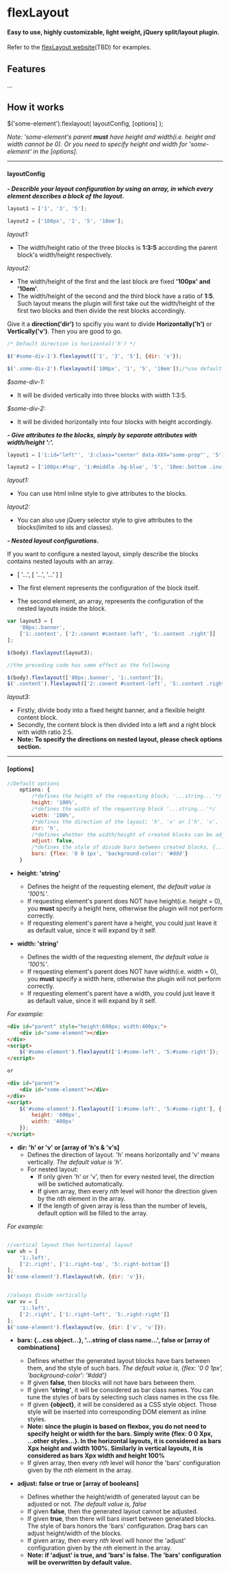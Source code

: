 # flexLayout #
#### Easy to use, highly customizable, light weight, jQuery split/layout plugin. ####

Refer to the [flexLayout website]()(TBD) for examples.

## Features ##

...

## How it works ##

$('some-element').flexlayout( layoutConfig, [options] );

*Note: 'some-element's parent **must** have height and width(i.e. height and width cannot be 0). Or you need to specify height and width for 'some-element' in the [options].*

- - - -
#### **layoutConfig** ####

***- Describle your layout configuration by using an array, in which every element describes a block of the layout.***

```js
layout1 = ['1', '3', '5'];

layout2 = ['100px', '1', '5', '10em'];
```

_layout1:_
* The width/height ratio of the three blocks is **1:3:5**  according the parent block's width/height respectively.

_layout2:_
* The width/height of the first and the last block are fixed **'100px' and '10em'**.
* The width/height of the second and the third block have a ratio of **1:5**.
Such layout means the plugin will first take out the width/height of the first two blocks and then divide the rest blocks accordingly.

Give it a **direction('dir')** to spcifiy you want to divide **Horizontally('h')** or **Vertically('v')**. Then you are good to go.

```js
/* Default direction is horizontal('h') */

$('#some-div-1').flexlayout(['1', '3', '5'], {dir: 'v'});

$('.some-div-2').flexlayout(['100px', '1', '5', '10em']);/*use default options*/
```

_$some-div-1:_
* It will be divided vertically into three blocks with width 1:3:5.

_$some-div-2:_
* It will be divided horizontally into four blocks with height accordingly.

***- Give attributes to the blocks, simply by separate attributes with width/height ':'.***

```js
layout1 = ['1:id="left"', '3:class="center" data-XXX="some-prop"', '5'];

layout2 = ['100px:#top', '1:#middle .bg-blue', '5', '10em:.bottom .invisible'];
```

_layout1:_
* You can use html inline style to give attributes to the blocks.

_layout2:_
* You can also use jQuery selector style to give attributes to the blocks(limited to ids and classes).

***- Nested layout configurations.***

If you want to configure a nested layout, simply describe the blocks contains nested layouts with an array. 
* [ '...', [ '...', '...' ] ]

* The first element represents the configuration of the block itself.

* The second element, an array, represents the configuration of the nested layouts inside the block.

```js
var layout3 = [
    '80px:.banner',
    ['1:.content', ['2:.conent #content-left', '5:.content .right']]
];

$(body).flexlayout(layout3);

//the preceding code has same effect as the following

$(body).flexlayout(['80px:.banner', '1:.content']);
$('.content').flexlayout(['2:.conent #content-left', '5:.content .right'], {dir: 'v'});

```

_layout3:_
* Firstly, divide body into a fixed height banner, and a flexible height content block.
* Secondly, the content block is then divided into a left and a right block with width ratio 2:5.
* **Note: To specify the directions on nested layout, please check options section.**

- - - -


#### **[options]** ####

```js
//Default options
    options: {
        /*defines the height of the requesting block; '...string...'*/
        height: '100%',
        /*defines the width of the requesting block '...string...'*/
        width: '100%',
        /*defines the direction of the layout; 'h', 'v' or ['h', 'v', 'v', ...]*/
        dir: 'h',
        /*defines whether the width/height of created blocks can be adjusted or not, boolean or [boolean, boolean]*/
        adjust: false,
        /*defines the style of divide bars between created blocks, {...css object}, '...string of class name...', boolean or [..., ..., ..., ...]*/
        bars: {flex: '0 0 1px', 'background-color': '#ddd'}
    }
```

* **height: 'string'**
    
    * Defines the height of the requesting element, *the default value is '100%'*.
    * If requesting element's parent does NOT have height(i.e. height = 0), you **must** specify a height here, otherwise the plugin will not perform correctly.
    * If requesting element's parent have a height, you could just leave it as default value, since it will expand by it self.


* **width: 'string'**
    
    * Defines the width of the requesting element, *the default value is '100%'*.
    * If requesting element's parent does NOT have width(i.e. width = 0), you **must** specify a width here, otherwise the plugin will not perform correctly.
    * If requesting element's parent have a width, you could just leave it as default value, since it will expand by it self.

*For example:*

```html
<div id="parent" style="height:600px; width:400px;">
    <div id="some-element"></div>
</div>
<script>
    $('#some-element').flexlayout(['1:#some-left', '5:#some-right']);
</script>

or

<div id="parent">
    <div id="some-element"></div>
</div>
<script>
    $('#some-element').flexlayout(['1:#some-left', '5:#some-right'], {
        height: '600px',
        width: '400px'
    });
</script>

```

* **dir: 'h' or 'v' or [array of 'h's & 'v's]**
    * Defines the direction of layout. 'h' means horizontally and 'v' means vertically. *The default value is 'h'*.
    * For nested layout:
        * If only given 'h' or 'v', then for every nested level, the direction will be swtiched automatically.
        * If given array, then every *nth* level will honor the direction given by the *nth* element in the array.
        * If the length of given array is less than the number of levels, default option will be filled to the array.

*For example:*

```js

//vertical layout then hortizontal layout
var vh = [
    '1:.left',
    ['2:.right', ['1:.right-top', '5:.right-bottom']]
]; 
$('some-element').flexlayout(vh, {dir: 'v'});


//always divide vertically
var vv = [
    '1:.left',
    ['2:.right', ['1:.right-left', '5:.right-right']]
]; 
$('some-element').flexlayout(vv, {dir: ['v', 'v']});


```

* **bars: {...css object...}, '...string of class name...', false or [array of combinations]**
    * Defines whether the generated layout blocks have bars between them, and the style of such bars. *The default value is, {flex: '0 0 1px', 'background-color': '#ddd'}*
    * If given **false**, then blocks will not have bars between them.
    * If given **'string'**, it will be considered as bar class names. You can tune the styles of bars by selecting such class names in the css file.
    * If given **{object}**, it will be considered as a CSS style object. Those style will be inserted into corresponding DOM element as inline styles.
    * **Note: since the plugin is based on flexbox, you do not need to specify height or width for the bars. Simply write {flex: 0 0 Xpx, ...other styles...}. In the horizontal layouts, it is considered as bars Xpx height and width 100%. Similarly in vertical layouts, it is considered as bars Xpx width and height 100%**
    * If given array, then every *nth* level will honor the 'bars' configuration given by the *nth* element in the array.

* **adjust: false or true or [array of booleans]**
    * Defines whether the height/width of generated layout can be adjusted or not. *The default value is, false*
    * If given **false**, then the generated layout cannot be adjusted.
    * If given **true**, then there will bars insert between generated blocks. The style of bars honors the 'bars' configuration. Drag bars can adjust height/width of the blocks.
    * If given array, then every *nth* level will honor the 'adjust' configuration given by the *nth* element in the array.
    * **Note: if 'adjust' is true, and 'bars' is false. The 'bars' configuration will be overwritten by default value.**
